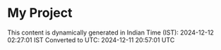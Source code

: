 # My Project

This content is dynamically generated in Indian Time (IST): 2024-12-12 02:27:01 IST
Converted to UTC: 2024-12-11 20:57:01 UTC
